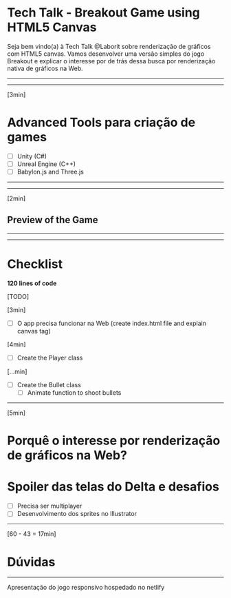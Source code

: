 # Tech Talk - Breakout Game using HTML5 Canvas

Seja bem vindo(a) à Tech Talk @Laborit sobre renderização de gráficos com HTML5 canvas.
Vamos desenvolver uma versão simples do jogo Breakout e explicar o interesse por de trás
dessa busca por renderização nativa de gráficos na Web.

---

---

[3min]

# Advanced Tools para criação de games

- [ ] Unity (C#)
- [ ] Unreal Engine (C++)
- [ ] Babylon.js and Three.js

---

---

[2min]

## Preview of the Game

---

---

# Checklist

**120 lines of code**

[TODO]

[3min]

- [ ] O app precisa funcionar na Web (create index.html file and explain canvas tag)

[4min]

- [ ] Create the Player class

[...min]

- [ ] Create the Bullet class
  - [ ] Animate function to shoot bullets

<!-- Breakout Game
[3min]

- [ ] O app precisa funcionar na Web (create index.html file and explain canvas tag)

[10min]

- [ ] Desenhar o raquete e a bolinha
  - [ ] Movimentos da bolinha
  - [ ] Movimentos do raquete

[15min]

- [ ] Desenhar os blocos na tela
  - [ ] Lógica para detect colisões e remover os blocos da tela

[5min]

- [ ] Improvements na lógica da colisão (detalhes) -->

---

[5min]

# Porquê o interesse por renderização de gráficos na Web?

# Spoiler das telas do Delta e desafios

- [ ] Precisa ser multiplayer
- [ ] Desenvolvimento dos sprites no Illustrator

---

[60 - 43 = 17min]

# Dúvidas

---

Apresentação do jogo responsivo hospedado no netlify
